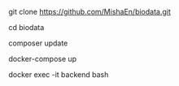 git clone https://github.com/MishaEn/biodata.git

cd biodata

composer update

docker-compose up

docker exec -it backend bash